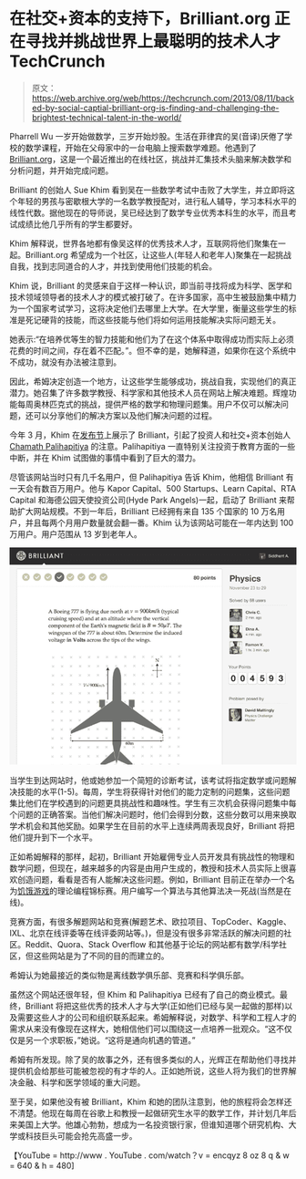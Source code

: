 # 在社交+资本的支持下，Brilliant.org 正在寻找并挑战世界上最聪明的技术人才 TechCrunch

> 原文：<https://web.archive.org/web/https://techcrunch.com/2013/08/11/backed-by-social-captial-brilliant-org-is-finding-and-challenging-the-brightest-technical-talent-in-the-world/>

Pharrell Wu 一岁开始做数学，三岁开始炒股。生活在菲律宾的吴(音译)厌倦了学校的数学课程，开始在父母家中的一台电脑上搜索数学难题。他遇到了[Brilliant.org](https://web.archive.org/web/20221101065730/http://brilliant.org/)，这是一个最近推出的在线社区，挑战并汇集技术头脑来解决数学和分析问题，并开始完成问题。

Brilliant 的创始人 Sue Khim 看到吴在一些数学考试中击败了大学生，并立即将这个年轻的男孩与密歇根大学的一名数学教授配对，进行私人辅导，学习本科水平的线性代数。据他现在的导师说，吴已经达到了数学专业优秀本科生的水平，而且考试成绩比他几乎所有的学生都要好。

Khim 解释说，世界各地都有像吴这样的优秀技术人才，互联网将他们聚集在一起。Brilliant.org 希望成为一个社区，让这些人(年轻人和老年人)聚集在一起挑战自我，找到志同道合的人才，并找到使用他们技能的机会。

Khim 说，Brilliant 的灵感来自于这样一种认识，即当前寻找将成为科学、医学和技术领域领导者的技术人才的模式被打破了。在许多国家，高中生被鼓励集中精力为一个国家考试学习，这将决定他们去哪里上大学。在大学里，衡量这些学生的标准是死记硬背的技能，而这些技能与他们将如何运用技能解决实际问题无关。

她表示:“在培养优等生的智力技能和他们为了在这个体系中取得成功而实际上必须花费的时间之间，存在着不匹配。”。但不幸的是，她解释道，如果你在这个系统中不成功，就没有办法被注意到。

因此，希姆决定创造一个地方，让这些学生能够成功，挑战自我，实现他们的真正潜力。她召集了许多数学教授、科学家和其他技术人员在网站上解决难题。辉煌功能每周奥林匹克式的挑战，提供严格的数学和物理问题集。用户不仅可以解决问题，还可以分享他们的解决方案以及他们解决问题的过程。

今年 3 月，Khim 在[发布节](https://web.archive.org/web/20221101065730/http://festival.launch.co/)上展示了 Brilliant，引起了投资人和社交+资本创始人 [Chamath Palihapitiya](https://web.archive.org/web/20221101065730/http://www.crunchbase.com/person/chamath-palihapitiya) 的注意。Palihapitiya 一直特别关注投资于教育方面的一些中断，并在 Khim 试图做的事情中看到了巨大的潜力。

尽管该网站当时只有几千名用户，但 Palihapitiya 告诉 Khim，他相信 Brilliant 有一天会有数百万用户。他与 Kapor Capital、500 Startups、Learn Capital、RTA Capital 和海德公园天使投资公司(Hyde Park Angels)一起，启动了 Brilliant 来帮助扩大网站规模。不到一年后，Brilliant 已经拥有来自 135 个国家的 10 万名用户，并且每两个月用户数量就会翻一番。Khim 认为该网站可能在一年内达到 100 万用户。用户范围从 13 岁到老年人。

[![Screen Shot 2013-08-09 at 3.07.49 PM](img/66a5b5b51f43a00080fe4cbb397c4193.png)](https://web.archive.org/web/20221101065730/https://beta.techcrunch.com/2013/08/11/backed-by-social-captial-brilliant-org-is-finding-and-challenging-the-brightest-technical-talent-in-the-world/screen-shot-2013-08-09-at-3-07-49-pm/)

当学生到达网站时，他或她参加一个简短的诊断考试，该考试将指定数学或问题解决技能的水平(1-5)。每周，学生将获得针对他们的能力定制的问题集，这些问题集比他们在学校遇到的问题更具挑战性和趣味性。学生有三次机会获得问题集中每个问题的正确答案。当他们解决问题时，他们会得到分数，这些分数可以用来换取学术机会和其他奖励。如果学生在目前的水平上连续两周表现良好，Brilliant 将把他们提升到下一个水平。

正如希姆解释的那样，起初，Brilliant 开始雇佣专业人员开发具有挑战性的物理和数学问题，但现在，越来越多的内容是由用户生成的，教授和技术人员实际上很喜欢创造问题，看看是否有人能解决这些问题。例如，Brilliant 目前正在举办一个名为[饥饿游戏](https://web.archive.org/web/20221101065730/https://brilliant.org/competitions/hunger-games/)的理论编程锦标赛。用户编写一个算法与其他算法决一死战(当然是在线)。

竞赛方面，有很多解题网站和竞赛(解题艺术、欧拉项目、TopCoder、Kaggle、IXL、北京在线评委等在线评委网站等。)，但是没有很多非常活跃的解决问题的社区。Reddit、Quora、Stack Overflow 和其他基于论坛的网站都有数学/科学社区，但这些网站是为了不同的目的而建立的。

希姆认为她最接近的类似物是离线数学俱乐部、竞赛和科学俱乐部。

虽然这个网站还很年轻，但 Khim 和 Palihapitiya 已经有了自己的商业模式。最终，Brilliant 将把这些优秀的技术人才与大学(正如他们已经与吴一起做的那样)以及需要这些人才的公司和组织联系起来。希姆解释说，对数学、科学和工程人才的需求从来没有像现在这样大，她相信他们可以围绕这一点培养一批观众。“这不仅仅是另一个求职板，”她说。“这将是通向机遇的管道。”

希姆有所发现。除了吴的故事之外，还有很多类似的人，光辉正在帮助他们寻找并提供机会给那些可能被忽视的有才华的人。正如她所说，这些人将为我们的世界解决金融、科学和医学领域的重大问题。

至于吴，如果他没有被 Brilliant，Khim 和她的团队注意到，他的旅程将会怎样还不清楚。他现在每周在谷歌上和教授一起做研究生水平的数学工作，并计划几年后来美国上大学。他雄心勃勃，想成为一名投资银行家，但谁知道哪个研究机构、大学或科技巨头可能会抢先高盛一步。

【YouTube = http://www . YouTube . com/watch？v = encqyz 8 oz 8 q & w = 640 & h = 480]